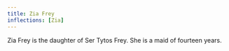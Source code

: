 ```yaml
---
title: Zia Frey
inflections: [Zia]
---
```


Zia Frey is the daughter of Ser Tytos Frey. She is a maid of fourteen years.


